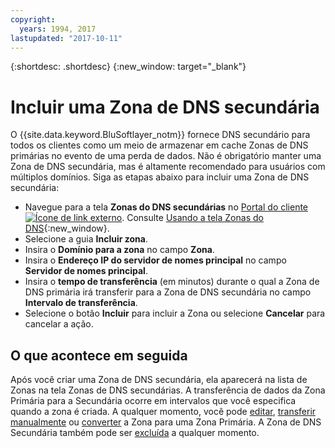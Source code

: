 ```yaml
---
copyright:
  years: 1994, 2017
lastupdated: "2017-10-11"
---
```


{:shortdesc: .shortdesc}
{:new_window: target="_blank"}

# Incluir uma Zona de DNS secundária

O {{site.data.keyword.BluSoftlayer_notm}} fornece DNS secundário para todos os clientes como um meio de armazenar em cache Zonas de DNS primárias no evento de uma perda de dados. Não é obrigatório manter uma Zona de DNS secundária, mas é altamente recomendado para usuários com múltiplos domínios. Siga as etapas abaixo para incluir uma Zona de DNS secundária:

* Navegue para a tela **Zonas do DNS secundárias** no [Portal do cliente ![Ícone de link externo](../../icons/launch-glyph.svg "Ícone de link externo")](https://control.softlayer.com/). Consulte [Usando a tela Zonas do DNS](use-dns-zones-screen.html){:new_window}.
* Selecione a guia **Incluir zona**.
* Insira o **Domínio para a zona** no campo **Zona**.
* Insira o **Endereço IP do servidor de nomes principal** no campo **Servidor de nomes principal**.
* Insira o **tempo de transferência** (em minutos) durante o qual a Zona de DNS primária irá transferir para a Zona de DNS secundária no campo **Intervalo de transferência**.
* Selecione o botão **Incluir** para incluir a Zona ou selecione **Cancelar** para cancelar a ação.

## O que acontece em seguida

Após você criar uma Zona de DNS secundária, ela aparecerá na lista de Zonas na tela Zonas de DNS secundárias. A transferência de dados da Zona Primária para a Secundária ocorre em intervalos que você especifica quando a zona é criada. A qualquer momento, você pode [editar](edit-secondary-dns-zone.html), [transferir manualmente](make-manual-zone-transfer-secondary-dns.html) ou [converter](convert-secondary-dns-zone-primary-zone.html) a Zona para uma Zona Primária. A Zona de DNS Secundária também pode ser [excluída](delete-secondary-dns-zone.html) a qualquer momento.
